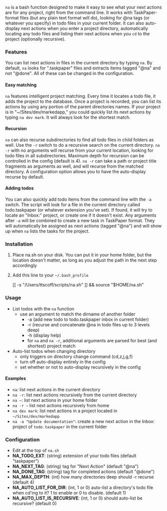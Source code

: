 `na` is a bash function designed to make it easy to see what your next actions are for any project, right from the command line. It works with TaskPaper-format files (but any plain text format will do), looking for @na tags (or whatever you specify) in todo files in your current folder. It can also auto-display next actions when you enter a project directory, automatically locating any todo files and listing their next actions when you `cd` to the project (optionally recursive).

### Features

You can list next actions in files in the current directory by typing `na`. By default, `na` looks for ".taskpaper" files and extracts items tagged "@na" and not "@done". All of these can be changed in the configuration.

#### Easy matching

`na` features intelligent project matching. Every time it locates a todo file, it adds the project to the database. Once a project is recorded, you can list its actions by using any portion of the parent directories names. If your project is in "~/Sites/dev/markedapp," you could quickly list its next actions by typing `na dev mark`. It will always look for the shortest match.

#### Recursion

`na` can also recurse subdirectories to find all todo files in child folders as well. Use the `-r` switch to do a recursive search on the current directory. `na -r` with no arguments will recurse from your current location, looking for todo files in all subdirectories. Maximum depth for recursion can be controlled in the config (default is 4). `na -r` can take a path or project title fragments as arguments as well, and will recurse from the matched directory. A configuration option allows you to have the auto-display recurse by default.

#### Adding todos

You can also quickly add todo items from the command line with the `-a` switch. The script will look for a file in the current directory called todo.taskpaper (or whatever extension you've set). If found, it will try to locate an "Inbox:" project, or create one if it doesn't exist. Any arguments after `-a` will be combined to create a new task in TaskPaper format. They will automatically be assigned as next actions (tagged "@na") and will show up when `na` lists the tasks for the project.

### Installation

 1. Place na.sh on your disk. You can put it in your home folder, but the location doesn't matter, as long as you adjust the path in the next step accordingly
 2. Add this line to your `~/.bash_profile`
		 
	[[ -s "/Users/ttscoff/scripts/na.sh" ]] && source "$HOME/na.sh"

### Usage

* List todos with the `na` function
  * use an argument to match the dirname of another folder
	* -a (add new todo to todo.taskpaper inbox in current folder)
	* -r (recurse and concatenate @na in todo files up to 3 levels deep)
	* -h (display help)
	* for `na` and `na -r`, additional arguments are parsed for best (and shortest) project match
* Auto-list todos when changing directory
	* only triggers on directory change command (cd,z,j,g,f)
	* turn off auto-display entirely in the config
	* set whether or not to auto-display recursively in the config

#### Examples

* `na`: list next actions in the current directory
* `na -r`: list next actions recursively from the current directory
* `na ~`: list next actions in your home folder
* `na -r ~` list next actions recursively from home
* `na dev mark`: list next actions in a project located in `~/Sites/dev/markedapp`
* `na -a "Update documentation"`: create a new next action in the Inbox: project of `todo.taskpaper` in the current folder

### Configuration

* Edit at the top of `na.sh`
* **NA_TODO_EXT**: (string) extension of your todo files (default "taskpaper")
* **NA_NEXT_TAG**: (string) tag for "Next Action" (default "@na")
* **NA_DONE_TAG**: (string) tag for completed actions (default "@done")
* **NA_MAX_DEPTH**: (int) how many directories deep should -r recurse (default 4)
* **NA_AUTO_LIST_FOR_DIR**: (int, 1 or 0) auto-list a directory's todo file when cd'ing to it? 1 to enable or 0 to disable. (default 1)
* **NA_AUTO_LIST_IS_RECURSIVE**: (int, 1 or 0) should auto-list be recursive? (default 0)